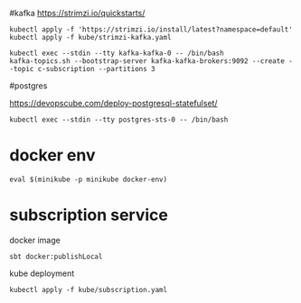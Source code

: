 #kafka
https://strimzi.io/quickstarts/

```
kubectl apply -f 'https://strimzi.io/install/latest?namespace=default'
kubectl apply -f kube/strimzi-kafka.yaml
```

```
kubectl exec --stdin --tty kafka-kafka-0 -- /bin/bash
kafka-topics.sh --bootstrap-server kafka-kafka-brokers:9092 --create --topic c-subscription --partitions 3
```

#postgres

https://devopscube.com/deploy-postgresql-statefulset/

```
kubectl exec --stdin --tty postgres-sts-0 -- /bin/bash
```

# docker env
```
eval $(minikube -p minikube docker-env)
```

# subscription service

docker image
```
sbt docker:publishLocal
```

kube deployment
```
kubectl apply -f kube/subscription.yaml
```